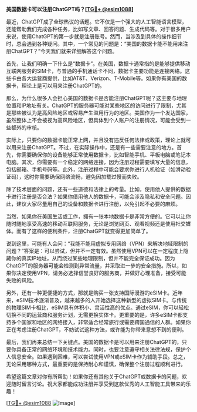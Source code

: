**美国数据卡可以注册ChatGPT吗？[[TG💪+ @esim1088](https://t.me/s/esim1088)]**

最近，ChatGPT成了全球热议的话题。它不仅是一个强大的人工智能语言模型，还能帮助我们完成各种任务，比如写文章、回答问题、生成代码等。对于很多用户来说，使用ChatGPT的第一步就是注册账号。然而，当涉及到具体的操作细节时，总会遇到各种疑问。其中，一个常见的问题是：“美国的数据卡能不能用来注册ChatGPT？”今天我们就来详细解答这个问题。

首先，让我们明确一下什么是“数据卡”。在美国，数据卡通常指的是能够提供移动互联网服务的SIM卡，与普通的手机通话卡不同，数据卡主要功能是连接网络。这些卡由各大运营商提供，比如AT&T、Verizon、T-Mobile等。如果你有美国的数据卡，理论上是可以用来注册ChatGPT的。

那么，为什么很多人会担心美国的数据卡是否能注册ChatGPT呢？这主要与地理位置和IP地址有关。ChatGPT的服务器可能对某些地区的访问进行了限制，尤其是那些被认为是高风险地区或容易产生滥用行为的地区。美国作为一个发达国家，虽然整体上不会被视为高风险地区，但具体到个人账户的注册情况，可能会受到一些额外的审核。

实际上，只要你的数据卡能正常上网，并且没有违反任何法律或政策，理论上就可以用来注册ChatGPT。不过，在实际操作中，还是有一些需要注意的地方。首先，你需要确保你的设备能够正常使用数据卡，比如智能手机、平板电脑或笔记本电脑。其次，你需要有一个稳定的网络连接，因为注册过程需要填写大量的信息，包括邮箱、手机号码等。此外，注册过程中可能会要求你进行人机验证（如滑动验证码），这时你需要确保网络流畅，避免因加载过慢而失败。

除了技术层面的问题，还有一些道德和法律上的考量。比如，使用他人提供的数据卡进行注册是否合法？如果你借用他人的数据卡，可能会涉及隐私和安全问题。因此，建议大家尽量用自己的设备和数据卡进行注册，以免引起不必要的麻烦。

当然，如果你在美国生活或工作，拥有一张本地数据卡是非常方便的。它可以让你随时随地享受高速的移动互联网服务，无论是浏览网页、观看视频还是使用社交媒体。而有了这样的便利条件，注册ChatGPT就变得更加简单了。

说到这里，可能有人会问：“我能不能用虚拟专用网络（VPN）来解决地域限制的问题？”答案是：可以尝试，但并不一定有效。虽然使用VPN可以在一定程度上隐藏你的真实IP地址，从而绕过某些地理限制，但并不能完全保证成功。因为ChatGPT的服务器可能会检测到异常流量，并采取进一步的安全措施。所以，如果你决定使用VPN，请务必选择信誉良好的服务商，并做好心理准备，接受可能失败的风险。

另外，还有一种更便捷的方式，那就是购买一张支持国际漫游的eSIM卡。近年来，eSIM技术逐渐普及，越来越多的人开始选择这种新型的虚拟SIM卡。与传统的物理SIM卡相比，eSIM具有体积小、灵活性高的优点。通过eSIM，你可以轻松切换不同的运营商和服务计划，无需更换实体卡。更重要的是，许多eSIM卡都支持多个国家和地区的网络接入，非常适合经常旅行或需要跨国通信的人群。如果你正在考虑注册ChatGPT，不妨试试这种方法，或许能为你带来意想不到的便利。

最后，我们再来总结一下关键点。美国的数据卡是可以用来注册ChatGPT的，只要你具备正常的网络环境和技术能力。同时，也要注意遵守相关法律法规，保护个人信息安全。如果遇到困难，可以尝试使用VPN或eSIM卡作为辅助手段。总之，无论采用哪种方式，最重要的是保持耐心和谨慎，确保整个注册过程顺利进行。

希望这篇文章对你有所帮助！如果你还有其他关于ChatGPT或数据卡的问题，欢迎随时留言讨论。祝大家都能成功注册并享受到这款优秀的人工智能工具带来的乐趣！

[[TG💪+ @esim1088](https://t.me/s/esim1088) ![Image](https://i.postimg.cc/4NQfJmqS/Snipaste-2025-05-13-00-14-12.png)]